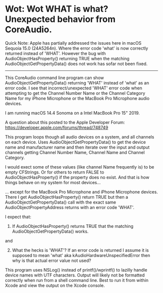 # Wot: Wot WHAT is what? Unexpected behavior from CoreAudio.

 Quick Note: Apple has partially addressed the issues here in macOS Sequoia 15.0 
 (24A5264n). Where the error code 'what' is now correctly returned instead of 'WHAT'. 
 However the bug with AudioObjectHasProperty() returning TRUE when the matching 
 AudioObjectGetPropertyData() does not work has sofar not been fixed.

 ---
 
 This CoreAudio command line program can show AudioObjectGetPropertyData() returning
'WHAT' instead of 'what' as an error code. I see that incorrect/unexpected 'WHAT' 
 error code when attempting to get the Channel Number Name or the Channel Category Name
 for my iPhone Microphone or the MacBook Pro Microphone audio devices.
 
 I am running macOS 14.4 Sonoma on a Intel MacBook Pro 15" 2019.
 
 A question about this posted to the Apple Developer Forum:
 https://developer.apple.com/forums/thread/748749
 
 This program loops though all audio devices on a system, and all channels on 
 each device. Uses AudioObjectGetPropertyData() to get the device name and
 manufacturer name and then iterate over the input and output channels getting
 Channel Number Name, Channel Name and Channel Category.
 
 I would exect some of these values (like channel Name frequently is) to be 
 empty CFStrings. Or for others to return FALSE to AudioObjectHasProperty() if
 the property does no exist. And that is how things behave on my system for
 most devices...
 
 ... except for the MacBook Pro Microphone and iPhone Microphone devices.
 There I get AudioObjectHasProperty() return TRUE but then a
 AudioObjectGetPropertyData() call with the exact same AudioObjectPropertyAddress
 returns with an error code 'WHAT'.
 
 I expect that:
 
 1. If AudioObjectHasProperty() returns TRUE that the matching
    AudioObjectGetPropertyData() works.
 
 and
 
 2. What the hecks is 'WHAT'? If an error code is returned I assume it is 
    supposed to mean 'what' aka kAudioHardwareUnspecifiedError then why is
    that actual error value not used?
 
 This program uses NSLog() instead of printf()/wprintf() to lazilly handle 
 device names with UTF characters. Output will likely not be formatted
 correctly when run from a shell command line. Best to run it from within
 Xcode and view the output on the Xcode console.
